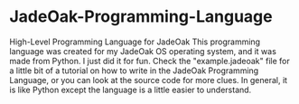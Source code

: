 # JadeOak-Programming-Language
High-Level Programming Language for JadeOak
This programming language was created for my JadeOak OS operating system, and it was made from Python. I just did it for fun. Check the "example.jadeoak" file
for a little bit of a tutorial on how to write in the JadeOak Programming Language, or you can look at the source code for more clues. In general, it is like 
Python except the language is a little easier to understand. 
